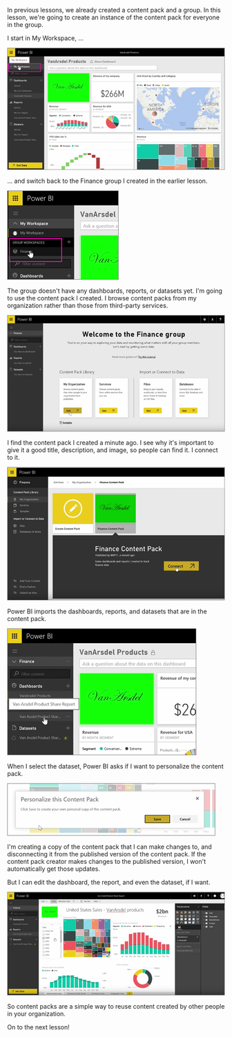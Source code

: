 In previous lessons, we already created a content pack and a group. In this lesson, we're going to create an instance of the content pack for everyone in the group.

I start in My Workspace, ...

![Share and collaborate in Power BI](./media/6-3-use-content-packs/pbi_learn06_03myworkspace.png)

... and switch back to the Finance group I created in the earlier lesson.

![Share and collaborate in Power BI](./media/6-3-use-content-packs/pbi_learn06_03switch2group.png)

The group doesn't have any dashboards, reports, or datasets yet. I'm going to use the content pack I created. I browse content packs from my organization rather than those from third-party services.

![Share and collaborate in Power BI](./media/6-3-use-content-packs/pbi_learn06_03myorgcontpk.png)

I find the content pack I created a minute ago. I see why it's important to give it a good title, description, and image, so people can find it. I connect to it.

![Share and collaborate in Power BI](./media/6-3-use-content-packs/pbi_learn06_03contgallry.png)

Power BI imports the dashboards, reports, and datasets that are in the content pack.

![Share and collaborate in Power BI](./media/6-3-use-content-packs/pbi_learn06_03added2group.png)

When I select the dataset, Power BI asks if I want to personalize the content pack.

![Share and collaborate in Power BI](./media/6-3-use-content-packs/pbi_learn06_03personalize.png)

I'm creating a copy of the content pack that I can make changes to, and disconnecting it from the published version of the content pack. If the content pack creator makes changes to the published version, I won't automatically get those updates.

But I can edit the dashboard, the report, and even the dataset, if I want.

![Share and collaborate in Power BI](./media/6-3-use-content-packs/pbi_learn06_03editreport.png)

So content packs are a simple way to reuse content created by other people in your organization.

On to the next lesson!

